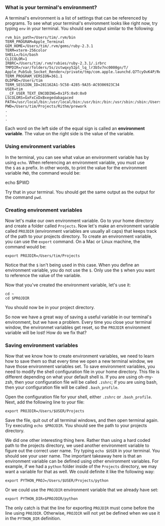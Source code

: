 ### What is your terminal's environment?

A terminal's environment is a list of settings that can be referenced by programs. To see what your terminal's environment looks like right now, try typing `env` in your terminal. You should see output similar to the following:
```
rvm_bin_path=/Users/tim/.rvm/bin
TERM_PROGRAM=Apple_Terminal
GEM_HOME=/Users/tim/.rvm/gems/ruby-2.3.1
TERM=xterm-256color
SHELL=/bin/bash
CLICOLOR=1
IRBRC=/Users/tim/.rvm/rubies/ruby-2.3.1/.irbrc
TMPDIR=/var/folders/5s/zstwqxy52pl_lq_lr3b5v7nc0000gn/T/
Apple_PubSub_Socket_Render=/private/tmp/com.apple.launchd.Q7TcyOvK4P/Render
TERM_PROGRAM_VERSION=361.1
OLDPWD=/Users/tim
TERM_SESSION_ID=281162A1-5C58-4285-9A35-AC9306923C34
USER=tim
__CF_USER_TEXT_ENCODING=0x1F5:0x0:0x0
LSCOLORS=GxFxCxDxBxegedabagaced
PATH=/usr/local/bin:/usr/local/bin:/usr/bin:/bin:/usr/sbin:/sbin:/Users/tim/.rvm/bin
PWD=/Users/tim/Projects/Rithm/prework
.
.
.
```
Each word on the left side of the equal sign is called an **environment variable**. The value on the right side is the value of the variable.

### Using environment variables

In the terminal, you can see what value an environment variable has by using `echo`. When referencing an environment variable, you must use the `$` as a prefix. In other words, to print the value for the environment variable `PWD`, the command would be:

echo $PWD

Try that in your terminal. You should get the same output as the output for the command `pwd`.

### Creating environment variables

Now let's make our own environment variable. Go to your home directory and create a folder called `Projects`. Now let's make an environment variable called `PROJDIR` (environment variables are usually all caps) that keeps track of the path to your projects directory. To create an environment variable, you can use the `export` command. On a Mac or Linux machine, the command would be:

```
export PROJDIR=/Users/tim/Projects
```

Notice that the `$` isn't being used in this case. When you define an environment variable, you do not use the `$`. Only use the `$` when you want to reference the value of the variable.

Now that you've created the environment variable, let's use it:
```
cd ~
cd $PROJDIR
```

You should now be in your project directory.

So now we have a great way of saving a useful variable in our terminal's environment, but we have a problem. Every time you close your terminal window, the environmet variables get reset, so the `PROJDIR` environment variable will be lost! How do we fix that?

### Saving environment variables

Now that we know how to create environment variables, we need to learn how to save them so that every time we open a new terminal window, we have those environment variables set. To save environment variables, you need to modify the shell configuration file in your home directory. This file is different depending on what your default shell is. If you are using oh-my-zsh, then your configuration file will be called `.zshrc`; if you are using bash, then your configuration file will be called `.bash_profile`.

Open the configuration file for your shell, either `.zshrc` or `.bash_profile`. Next, add the following line to your file:

```
export PROJDIR=/Users/$USER/Projects
```

Save the file, quit out of all terminal windows, and then open terminal again. Try executing `echo $PROJDIR`. You should see the path to your projects directory.

We did one other interesting thing here. Rather than using a hard coded path to the projects directory, we used another environment variable to figure out the correct user name. Try typing `echo $USER` in your terminal. You should see your user name. The important takeaway here is that an environment variable can be defined using other environment variables. For example, if we had a `python` folder inside of the `Projects` directory, we may want a variable for that as well. We could definite it like the following way:

```
export PYTHON_PROJ=/Users/$USER/Projects/python
```

Or we could use the `PROJDIR` environment variable that we already have set:

```
export PYTHON_DIR=$PROJDIR/python
```

The only catch is that the line for exporting `PROJDIR` must come before the line using `PROJDIR`. Otherwise, `PROJDIR` will not yet be defined when we use it in the `PYTHON_DIR` definition.